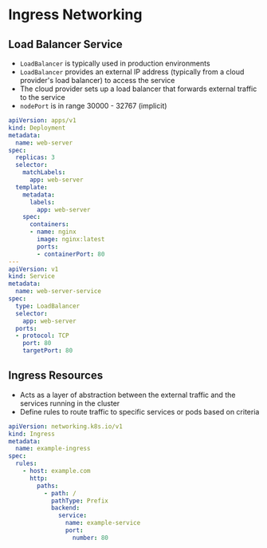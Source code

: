 # Ingress Networking

## Load Balancer Service

* `LoadBalancer` is typically used in production environments
* `LoadBalancer` provides an external IP address (typically from a cloud provider's load balancer) to access the service
* The cloud provider sets up a load balancer that forwards external traffic to the service
* `nodePort` is in range 30000 - 32767 (implicit)

```yaml
apiVersion: apps/v1
kind: Deployment
metadata:
  name: web-server
spec:
  replicas: 3
  selector:
    matchLabels:
      app: web-server
  template:
    metadata:
      labels:
        app: web-server
    spec:
      containers:
      - name: nginx
        image: nginx:latest
        ports:
        - containerPort: 80
---
apiVersion: v1
kind: Service
metadata:
  name: web-server-service
spec:
  type: LoadBalancer
  selector:
    app: web-server
  ports:
  - protocol: TCP
    port: 80
    targetPort: 80
```

## Ingress Resources

*  Acts as a layer of abstraction between the external traffic and the services running in the cluster
*  Define rules to route traffic to specific services or pods based on criteria

```yaml
apiVersion: networking.k8s.io/v1
kind: Ingress
metadata:
  name: example-ingress
spec:
  rules:
    - host: example.com
      http:
        paths:
          - path: /
            pathType: Prefix
            backend:
              service:
                name: example-service
                port:
                  number: 80
```
